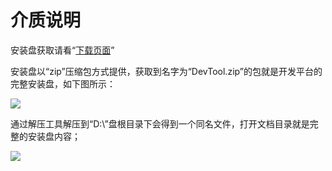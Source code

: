 # 介质说明


安装盘获取请看“[下载页面](#/platform3/articles/iuap-develop/2-/mian_fei_shi_yong.html)”

安装盘以“zip”压缩包方式提供，获取到名字为“DevTool.zip”的包就是开发平台的完整安装盘，如下图所示：

![](/articles/iuap-develop/3-/image/image001.jpg)

通过解压工具解压到“D:\”盘根目录下会得到一个同名文件，打开文档目录就是完整的安装盘内容；

![](/articles/iuap-develop/3-/image/image002.jpg)